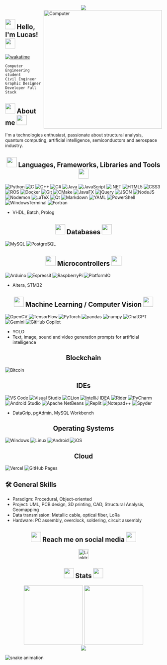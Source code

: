<div align="center">
    <img src="https://raw.githubusercontent.com/iLukSbr/iLukSbr/3497cdfc3756659f6de128ed5f775f4f0cff0e92/iluks_banner.png"/>
</div>

<img src="https://raw.githubusercontent.com/iLukSbr/iLukSbr/4f43a1821f2971ed687a2d05f5a1effc9379653a/gifs/coding.gif" min-height="809px" max-height="380px" height="380px" align="right" alt="Computer">

## <img src="https://raw.githubusercontent.com/iLukSbr/iLukSbr/babf9ce797201af76b8f00809bed4dcbee29f8ce/gifs/hand_waving.gif" min-height="32px" max-height="32px" height="32px"> Hello, I'm Lucas! <img src="https://raw.githubusercontent.com/iLukSbr/iLukSbr/4f43a1821f2971ed687a2d05f5a1effc9379653a/gifs/waving_pikachu.gif" min-height="32px" max-height="32px" height="32px">
[![wakatime](https://wakatime.com/badge/user/e35b3c3d-90ff-4abd-8711-b10c4630c8f8.svg)](https://wakatime.com/@e35b3c3d-90ff-4abd-8711-b10c4630c8f8)

`Computer Engineering student`
<br>
`Civil Engineer`
<br>
`Graphic Designer`
<br>
`Developer Full Stack`
<br>

## <img src="https://raw.githubusercontent.com/iLukSbr/iLukSbr/f34049122dbbfec8fa968dd0b0b04ef8b39c5750/gifs/chip.gif" min-height="32px" max-height="32px" height="32px"> About me <img src="https://raw.githubusercontent.com/iLukSbr/iLukSbr/17698ae2a041350fb37790aab5f71668dd3aee74/gifs/satellite.gif" min-height="32px" max-height="32px" height="32px">
I'm a technologies enthusiast, passionate about structural analysis, quantum computing, artificial intelligence, semiconductors and aerospace industry.

<h2 align="center">
    <img src="https://raw.githubusercontent.com/iLukSbr/iLukSbr/f34049122dbbfec8fa968dd0b0b04ef8b39c5750/gifs/developer.gif" min-height="32px" max-height="32px" height="32px"> Languages, Frameworks, Libraries and Tools <img src="https://raw.githubusercontent.com/iLukSbr/iLukSbr/7a83dd8a4a22183813cf3775a166be4811e584c9/gifs/terminal.gif" min-height="32px" max-height="32px" height="32px">
</h2>

![Python](https://github.com/iLukSbr/iLukSbr/blob/b6138d3b441d5a7b655b8a5566728db74f636250/badges/python.svg)
![C](https://github.com/iLukSbr/iLukSbr/blob/b6138d3b441d5a7b655b8a5566728db74f636250/badges/c.svg)
![C++](https://github.com/iLukSbr/iLukSbr/blob/b6138d3b441d5a7b655b8a5566728db74f636250/badges/cpp.svg)
![C#](https://github.com/iLukSbr/iLukSbr/blob/b6138d3b441d5a7b655b8a5566728db74f636250/badges/C%23.svg)
![Java](https://github.com/iLukSbr/iLukSbr/blob/b6138d3b441d5a7b655b8a5566728db74f636250/badges/java.svg)
![JavaScript](https://github.com/iLukSbr/iLukSbr/blob/b6138d3b441d5a7b655b8a5566728db74f636250/badges/javascript.svg)
![.NET](https://github.com/iLukSbr/iLukSbr/blob/b6138d3b441d5a7b655b8a5566728db74f636250/badges/net.svg)
![HTML5](https://github.com/iLukSbr/iLukSbr/blob/b6138d3b441d5a7b655b8a5566728db74f636250/badges/html5.svg)
![CSS3](https://github.com/iLukSbr/iLukSbr/blob/b6138d3b441d5a7b655b8a5566728db74f636250/badges/css3.svg)
![ROS](https://github.com/iLukSbr/iLukSbr/blob/b6138d3b441d5a7b655b8a5566728db74f636250/badges/ROS.svg)
![Docker](https://github.com/iLukSbr/iLukSbr/blob/129a4e96073cdd5cc165bfea5161e9f8612db86f/badges/Docker.svg)
![Git](https://github.com/iLukSbr/iLukSbr/blob/b6138d3b441d5a7b655b8a5566728db74f636250/badges/git.svg)
![CMake](https://github.com/iLukSbr/iLukSbr/blob/129a4e96073cdd5cc165bfea5161e9f8612db86f/badges/CMake.svg)
![JavaFX](https://github.com/iLukSbr/iLukSbr/blob/b6138d3b441d5a7b655b8a5566728db74f636250/badges/javafx.svg)
![jQuery](https://github.com/iLukSbr/iLukSbr/blob/129a4e96073cdd5cc165bfea5161e9f8612db86f/badges/jQuery.svg)
![JSON](https://github.com/iLukSbr/iLukSbr/blob/b6138d3b441d5a7b655b8a5566728db74f636250/badges/json.svg)
![NodeJS](https://github.com/iLukSbr/iLukSbr/blob/b6138d3b441d5a7b655b8a5566728db74f636250/badges/nodejs.svg)
![Nodemon](https://github.com/iLukSbr/iLukSbr/blob/b6138d3b441d5a7b655b8a5566728db74f636250/badges/nodemon.svg)
![LaTeX](https://github.com/iLukSbr/iLukSbr/blob/b6138d3b441d5a7b655b8a5566728db74f636250/badges/latex.svg)
![Qt](https://github.com/iLukSbr/iLukSbr/blob/d870833b4e50cd44e06270602e3707c0a6c33afb/badges/Qt.svg)
![Markdown](https://github.com/iLukSbr/iLukSbr/blob/b6138d3b441d5a7b655b8a5566728db74f636250/badges/markdown.svg)
![YAML](https://github.com/iLukSbr/iLukSbr/blob/b6138d3b441d5a7b655b8a5566728db74f636250/badges/yaml.svg)
![PowerShell](https://github.com/iLukSbr/iLukSbr/blob/b6138d3b441d5a7b655b8a5566728db74f636250/badges/powershell.svg)
![WindowsTerminal](https://github.com/iLukSbr/iLukSbr/blob/7469cc4ba753fb64d03e6d3ef32d22cbdcdee373/badges/WindowsTerminal.svg)
![Fortran](https://github.com/iLukSbr/iLukSbr/blob/b6138d3b441d5a7b655b8a5566728db74f636250/badges/Fortran.svg)

- VHDL, Batch, Prolog

<h2 align="center">
    <img src="https://raw.githubusercontent.com/iLukSbr/iLukSbr/a1fe2dab28aec08cb754c46c1a69141c5e496d9b/gifs/datacenter.gif" min-height="32px" max-height="32px" height="32px"> Databases <img src="https://raw.githubusercontent.com/iLukSbr/iLukSbr/fcd802185b8185e36698f2b1ebff3a22588484e2/gifs/database.gif" min-height="32px" max-height="32px" height="32px">
</h2>

![MySQL](https://raw.githubusercontent.com/iLukSbr/iLukSbr/d7e1d4692899c1b0e8c79ba187acc6732da27a8d/badges/mysql.svg)
![PostgreSQL](https://raw.githubusercontent.com/iLukSbr/iLukSbr/d7e1d4692899c1b0e8c79ba187acc6732da27a8d/badges/postgres.svg)

<h2 align="center">
    <img src="https://raw.githubusercontent.com/iLukSbr/iLukSbr/6ddfbd6da1543e62bbfbbfafba8432aaad6ae485/gifs/arduino.gif" min-height="32px" max-height="32px" height="32px"> Microcontrollers <img src="https://raw.githubusercontent.com/iLukSbr/iLukSbr/6ddfbd6da1543e62bbfbbfafba8432aaad6ae485/gifs/microprocessor.gif" min-height="32px" max-height="32px" height="32px">
</h2>

![Arduino](https://raw.githubusercontent.com/iLukSbr/iLukSbr/d7e1d4692899c1b0e8c79ba187acc6732da27a8d/badges/arduino.svg)
![Espressif](https://raw.githubusercontent.com/iLukSbr/iLukSbr/089d42064521e7bab618c669ac6c88597e443cdf/badges/espressif.svg)
![RaspberryPi](https://github.com/iLukSbr/iLukSbr/blob/129a4e96073cdd5cc165bfea5161e9f8612db86f/badges/RaspberryPi.svg)
![PlatformIO](https://github.com/iLukSbr/iLukSbr/blob/129a4e96073cdd5cc165bfea5161e9f8612db86f/badges/PlatformIO.svg)

- Altera, STM32

<h2 align="center">
    <img src="https://raw.githubusercontent.com/iLukSbr/iLukSbr/532a8b16d92dac073d7208e8ceeada2f4de587b0/gifs/robot.gif" min-height="32px" max-height="32px" height="32px"> Machine Learning / Computer Vision <img src="https://raw.githubusercontent.com/iLukSbr/iLukSbr/532a8b16d92dac073d7208e8ceeada2f4de587b0/gifs/neuron.webp" min-height="32px" max-height="32px" height="32px">
</h2>

![OpenCV](https://github.com/iLukSbr/iLukSbr/blob/8015f5a1529757fd2c39f0f67cb1be29015df53d/badges/OpenCV.svg)
![TensorFlow](https://github.com/iLukSbr/iLukSbr/blob/8015f5a1529757fd2c39f0f67cb1be29015df53d/badges/TensorFlow.svg)
![PyTorch](https://github.com/iLukSbr/iLukSbr/blob/8015f5a1529757fd2c39f0f67cb1be29015df53d/badges/PyTorch.svg)
![pandas](https://github.com/iLukSbr/iLukSbr/blob/8015f5a1529757fd2c39f0f67cb1be29015df53d/badges/pandas.svg)
![numpy](https://github.com/iLukSbr/iLukSbr/blob/8015f5a1529757fd2c39f0f67cb1be29015df53d/badges/numpy.svg)
![ChatGPT](https://github.com/iLukSbr/iLukSbr/blob/129a4e96073cdd5cc165bfea5161e9f8612db86f/badges/ChatGPT.svg)
![Gemini](https://github.com/iLukSbr/iLukSbr/blob/129a4e96073cdd5cc165bfea5161e9f8612db86f/badges/GoogleAssistant.svg)
![GitHub Copilot](https://github.com/iLukSbr/iLukSbr/blob/129a4e96073cdd5cc165bfea5161e9f8612db86f/badges/GitHubCopilot.svg)

- YOLO
- Text, image, sound and video generation prompts for artificial intelligence

<h2 align="center">
    Blockchain
</h2>

![Bitcoin](https://github.com/iLukSbr/iLukSbr/blob/129a4e96073cdd5cc165bfea5161e9f8612db86f/badges/Bitcoin.svg)

<h2 align="center">
    IDEs
</h2>

![VS Code](https://github.com/iLukSbr/iLukSbr/blob/129a4e96073cdd5cc165bfea5161e9f8612db86f/badges/VisualStudioCode.svg)
![Visual Studio](https://github.com/iLukSbr/iLukSbr/blob/129a4e96073cdd5cc165bfea5161e9f8612db86f/badges/VisualStudio.svg)
![CLion](https://github.com/iLukSbr/iLukSbr/blob/129a4e96073cdd5cc165bfea5161e9f8612db86f/badges/CLion.svg)
![IntelliJ IDEA](https://github.com/iLukSbr/iLukSbr/blob/129a4e96073cdd5cc165bfea5161e9f8612db86f/badges/IntelliJIDEA.svg)
![Rider](https://github.com/iLukSbr/iLukSbr/blob/129a4e96073cdd5cc165bfea5161e9f8612db86f/badges/Rider.svg)
![PyCharm](https://github.com/iLukSbr/iLukSbr/blob/129a4e96073cdd5cc165bfea5161e9f8612db86f/badges/PyCharm.svg)
![Android Studio](https://github.com/iLukSbr/iLukSbr/blob/129a4e96073cdd5cc165bfea5161e9f8612db86f/badges/AndroidStudio.svg)
![Apache NetBeans](https://github.com/iLukSbr/iLukSbr/blob/129a4e96073cdd5cc165bfea5161e9f8612db86f/badges/NetBeansIDE.svg)
![Replit](https://github.com/iLukSbr/iLukSbr/blob/129a4e96073cdd5cc165bfea5161e9f8612db86f/badges/Replit.svg)
![Notepad++](https://github.com/iLukSbr/iLukSbr/blob/129a4e96073cdd5cc165bfea5161e9f8612db86f/badges/Notepad%2B%2B.svg)
![Spyder](https://github.com/iLukSbr/iLukSbr/blob/129a4e96073cdd5cc165bfea5161e9f8612db86f/badges/Spyder.svg)

- DataGrip, pgAdmin, MySQL Workbench

<h2 align="center">
    Operating Systems
</h2>

![Windows](https://github.com/iLukSbr/iLukSbr/blob/129a4e96073cdd5cc165bfea5161e9f8612db86f/badges/Windows.svg)
![Linux](https://github.com/iLukSbr/iLukSbr/blob/129a4e96073cdd5cc165bfea5161e9f8612db86f/badges/Linux.svg)
![Android](https://github.com/iLukSbr/iLukSbr/blob/129a4e96073cdd5cc165bfea5161e9f8612db86f/badges/Android.svg)
![iOS](https://github.com/iLukSbr/iLukSbr/blob/129a4e96073cdd5cc165bfea5161e9f8612db86f/badges/iOS.svg)

<h2 align="center">
    Cloud
</h2>

![Vercel](https://github.com/iLukSbr/iLukSbr/blob/129a4e96073cdd5cc165bfea5161e9f8612db86f/badges/Vercel.svg)
![GitHub Pages](https://github.com/iLukSbr/iLukSbr/blob/129a4e96073cdd5cc165bfea5161e9f8612db86f/badges/GitHubPages.svg)

## 🛠 General Skills
- Paradigm: Procedural, Object-oriented
- Project: UML, PCB design, 3D printing, CAD, Structural Analysis, Geomapping
- Data transmission: Metallic cable, optical fiber, LoRa
- Hardware: PC assembly, overclock, soldering, circuit assembly

<h2 align="center">
    <img src="https://raw.githubusercontent.com/iLukSbr/iLukSbr/9c01fe900eb87aeb8b35ea52d6544597d072a3f2/gifs/letterbox.gif" min-height="32px" max-height="32px" height="32px"> Reach me on social media <img src="https://raw.githubusercontent.com/iLukSbr/iLukSbr/5ab1e723c93a62106393a56b0d5c9f5c7c189a5b/gifs/message.gif" min-height="32px" max-height="32px" height="32px">
</h2>
<div align="center">
    <a href="https://linktr.ee/iLukS">
        <img src="https://raw.githubusercontent.com/iLukSbr/iLukSbr/321f345b7eadc9308f5667d154d33ef6cf64815e/static_pictures/linktree.png" alt="Linktree" min-height="32px" max-height="32px" height="32px">
    </a>
</div>

<h2 align="center">
    <img src="https://raw.githubusercontent.com/iLukSbr/iLukSbr/371961c0f5e73c2e46f407ec9abdcf8190eebd5d/gifs/tap_cat.gif" min-height="32px" max-height="32px" height="32px"> Stats <img src="https://raw.githubusercontent.com/iLukSbr/iLukSbr/ebe86c64da3db1df98b24577caf7f24d04ba550a/gifs/hyperkitty.gif" min-height="32px" max-height="32px" height="32px">
</h2>
<div align="center">
    <img height="190em" src="https://iluksbr-readme-stats.vercel.app/api?username=iLukSbr&show_icons=true&theme=ocean_dark&count_private=true&hide_border=true"/>
    <img height="190em" src="https://iluksbr-readme-stats.vercel.app/api/top-langs/?username=iLukSbr&layout=compact&langs_count=6&theme=ocean_dark&hide_border=true"/>
    <br>
    <img src="https://raw.githubusercontent.com/iLukSbr/iLukSbr/321f345b7eadc9308f5667d154d33ef6cf64815e/gifs/waveline.svg">
</div>

![snake animation](https://raw.githubusercontent.com/iLukSbr/iLukSbr/output/github-snake.svg)

<!--
**iLukSbr/iLukSbr** is a ✨ _special_ ✨ repository because its `README.md` (this file) appears on your GitHub profile.

Here are some ideas to get you started:

- 🔭 I’m currently working on ...
- 🌱 I’m currently learning ...
- 👯 I’m looking to collaborate on ...
- 🤔 I’m looking for help with ...
- 💬 Ask me about ...
- 📫 How to reach me: ...
- 😄 Pronouns: ...
- ⚡ Fun fact: ...
-->
